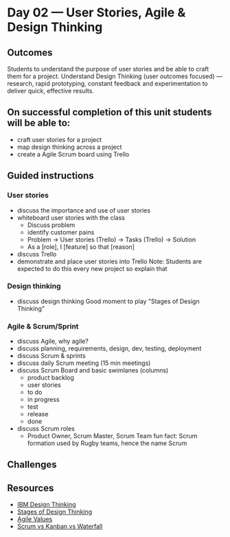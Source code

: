 # Day 02 — User Stories, Agile & Design Thinking
## Outcomes
Students to understand the purpose of user stories and be able to craft them for a project. Understand Design Thinking (user outcomes focused) — research, rapid prototyping, constant feedback and experimentation to deliver quick, effective results. 

## On successful completion of this unit students will be able to:
- craft user stories for a project
- map design thinking across a project
- create a Agile Scrum board using Trello

## Guided instructions

### User stories
- discuss the importance and use of user stories
- whiteboard user stories with the class
    - Discuss problem
    - identify customer pains
    - Problem -> User stories (Trello) -> Tasks (Trello) -> Solution
    - As a [role], I [feature] so that [reason]
- discuss Trello
- demonstrate and place user stories into Trello
Note: Students are expected to do this every new project so explain that

### Design thinking
- discuss design thinking
Good moment to play "Stages of Design Thinking"

### Agile & Scrum/Sprint
- discuss Agile, why agile?
- discuss planning, requirements, design, dev, testing, deployment
- discuss Scrum & sprints
- discuss daily Scrum meeting (15 min meetings)
- discuss Scrum Board and basic swimlanes (columns)
    - product backlog
    - user stories
    - to do
    - in progress
    - test
    - release
    - done
- discuss Scrum roles
    - Product Owner, Scrum Master, Scrum Team
fun fact: Scrum formation used by Rugby teams, hence the name Scrum

## Challenges


## Resources
- [IBM Design Thinking](https://www.ibm.com/design/thinking/)
- [Stages of Design Thinking](https://youtu.be/GFffb2H-gK0)
- [Agile Values](https://agilemanifesto2018.github.io/)
- [Scrum vs Kanban vs Waterfall](https://www.smartsheet.com/agile-vs-scrum-vs-waterfall-vs-kanban)